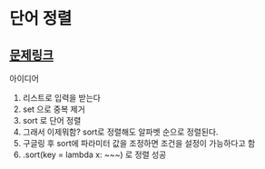 # 단어 정렬
[문제링크](https://www.acmicpc.net/problem/1181)
---
아이디어 
1. 리스트로 입력을 받는다
2. set 으로 중복 제거
3. sort 로 단어 정렬 
4. 그래서 이제뭐함? sort로 정렬해도 알파벳 순으로 정렬된다. 
5. 구글링 후 sort에 파라미터 값을 조정하면 조건을 설정이 가능하다고 함
6. .sort(key = lambda x: ~~~) 로 정렬 성공